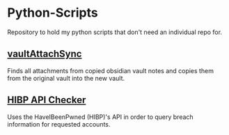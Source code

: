 # Python-Scripts
Repository to hold my python scripts that don't need an individual repo for.

## [vaultAttachSync](vaultAttachSync/)
Finds all attachments from copied obsidian vault notes and copies them from the original vault into the new vault.

## [HIBP API Checker](pwnCheck/)
Uses the HaveIBeenPwned (HIBP)'s API in order to query breach information for requested accounts.  
